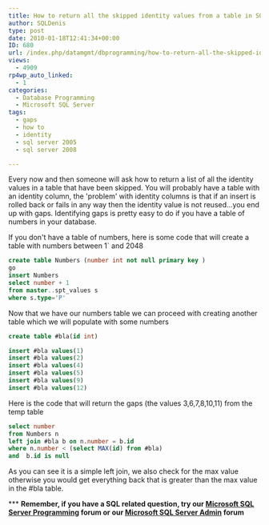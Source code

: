 ```yaml
---
title: How to return all the skipped identity values from a table in SQL Server
author: SQLDenis
type: post
date: 2010-01-18T12:41:34+00:00
ID: 680
url: /index.php/datamgmt/dbprogramming/how-to-return-all-the-skipped-identity-v/
views:
  - 4909
rp4wp_auto_linked:
  - 1
categories:
  - Database Programming
  - Microsoft SQL Server
tags:
  - gaps
  - how to
  - identity
  - sql server 2005
  - sql server 2008

---
```

Every now and then someone will ask how to return a list of all the identity values in a table that have been skipped. You will probably have a table with an identity column, the 'problem' with identity columns is that if an insert is rolled back or fails in any way then the identity value is not reused...you end up with gaps. Identifying gaps is pretty easy to do if you have a table of numbers in your database.

If you don't have a table of numbers, here is some code that will create a table with numbers between 1\` and 2048

```sql
create table Numbers (number int not null primary key )
go
insert Numbers 
select number + 1 
from master..spt_values s
where s.type='P'
```

Now that we have our numbers table we can proceed with creating another table which we will populate with some numbers

```sql
create table #bla(id int)

insert #bla values(1)
insert #bla values(2)
insert #bla values(4)
insert #bla values(5)
insert #bla values(9)
insert #bla values(12)
```

Here is the code that will return the gaps (the values 3,6,7,8,10,11) from the temp table

```sql
select number 
from Numbers n
left join #bla b on n.number = b.id
where n.number < (select MAX(id) from #bla)
and  b.id is null
```

As you can see it is a simple left join, we also check for the max value otherwise you would get everything back that is greater than the max value in the #bla table.

\*** **Remember, if you have a SQL related question, try our [Microsoft SQL Server Programming][1] forum or our [Microsoft SQL Server Admin][2] forum**<ins></ins>

 [1]: http://forum.lessthandot.com/viewforum.php?f=17
 [2]: http://forum.lessthandot.com/viewforum.php?f=22